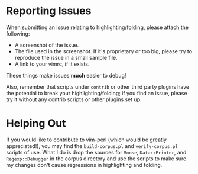 # Reporting Issues

When submitting an issue relating to highlighting/folding, please attach the following:

  - A screenshot of the issue.
  - The file used in the screenshot.  If it's proprietary or too big, please try
    to reproduce the issue in a small sample file.
  - A link to your vimrc, if it exists.

These things make issues **much** easier to debug!

Also, remember that scripts under `contrib` or other third party plugins have the potential to
break your highlighting/folding; if you find an issue, please try it without any contrib scripts or
other plugins set up.

# Helping Out

If you would like to contribute to vim-perl (which would be greatly appreciated!), you may find
the `build-corpus.pl` and `verify-corpus.pl` scripts of use.  What I do is drop the sources
for `Moose`, `Data::Printer`, and `Regexp::Debugger` in the corpus directory and use the scripts
to make sure my changes don't cause regressions in highlighting and folding.
